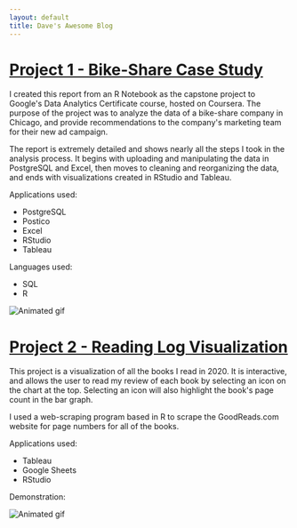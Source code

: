 ```yaml
---
layout: default
title: Dave's Awesome Blog
---
```


# [Project 1 - Bike-Share Case Study](http://htmlpreview.github.io/?https://github.com/dswhite11/DW_portfolio/blob/c81faca8b4e40771da8f49ee5e10e88496daba2c/cycling_project/cycling_notebook.html)

I created this report from an R Notebook as the capstone project to Google's Data Analytics Certificate course, hosted on Coursera. The purpose of the project was to analyze the data of a bike-share company in Chicago, and provide recommendations to the company's marketing team for their new ad campaign.

The report is extremely detailed and shows nearly all the steps I took in the analysis process. It begins with uploading and manipulating the data in PostgreSQL and Excel, then moves to cleaning and reorganizing the data, and ends with visualizations created in RStudio and Tableau.

Applications used:
- PostgreSQL
- Postico
- Excel
- RStudio
- Tableau

Languages used:
- SQL
- R

![Animated gif](https://github.com/dswhite11/portfolio/blob/d410c86792ae71fd2fef957a3055f0c3ff8977c5/images/cyclistics_anim_screenshot.gif)

# [Project 2 - Reading Log Visualization](https://public.tableau.com/profile/david.white5299#!/vizhome/Books2020_16052071128230/Daves2020ReadingLog)

This project is a visualization of all the books I read in 2020. It is interactive, and allows the user to read my review of each book by selecting an icon on the chart at the top. Selecting an icon will also highlight the book's page count in the bar graph.

I used a web-scraping program based in R to scrape the GoodReads.com website for page numbers for all of the books. 

Applications used:
- Tableau
- Google Sheets
- RStudio

Demonstration:

![Animated gif](https://media.giphy.com/media/fvR8A4wLaGGn1KMXra/giphy.gif)
